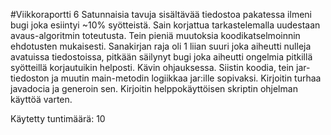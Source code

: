 #Viikkoraportti 6
Satunnaisia tavuja sisältävää tiedostoa pakatessa ilmeni bugi joka esiintyi ~10% syötteistä. Sain korjattua tarkastelemalla uudestaan avaus-algoritmin toteutusta.
Tein pieniä muutoksia koodikatselmoinnin ehdotusten mukaisesti.
Sanakirjan raja oli 1 liian suuri joka aiheutti nulleja avatuissa tiedostoissa, pitkään säilynyt bugi joka aiheutti ongelmia pitkillä syötteillä korjautuikin helposti.
Kävin ohjauksessa.
Siistin koodia, tein jar-tiedoston ja muutin main-metodin logiikkaa jar:ille sopivaksi.
Kirjoitin turhaa javadocia ja generoin sen.
Kirjoitin helppokäyttöisen skriptin ohjelman käyttöä varten.

Käytetty tuntimäärä: 10